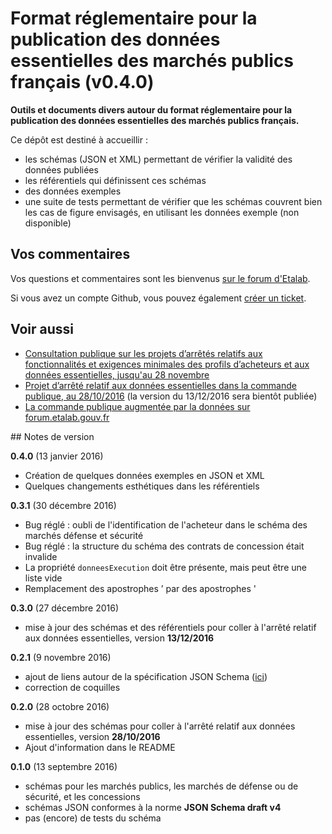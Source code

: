 # Format réglementaire pour la publication des données essentielles des marchés publics français (v0.4.0)

**Outils et documents divers autour du format réglementaire pour la publication des données essentielles des marchés publics français.**

Ce dépôt est destiné à accueillir :

- les schémas (JSON et XML) permettant de vérifier la validité des données publiées
- les référentiels qui définissent ces schémas
- des données exemples
- une suite de tests permettant de vérifier que les schémas couvrent bien les cas de figure envisagés, en utilisant les données exemple (non disponible)

## Vos commentaires

Vos questions et commentaires sont les bienvenus [sur le forum d'Etalab](https://forum.etalab.gouv.fr/t/schemas-de-validation-des-donnees-essentielles-des-marches-publics/3141).

Si vous avez un compte Github, vous pouvez également [créer un ticket](https://github.com/etalab/format-commande-publique/issues/new).

## Voir aussi

- [Consultation publique sur les projets d’arrêtés relatifs aux fonctionnalités et exigences minimales des profils d’acheteurs et aux données essentielles, jusqu'au 28 novembre](http://www.economie.gouv.fr/daj/consultation-publique-projets-arretes-fonctionnalites-et-exigences-minimales-profils-acheteurs)
- [Projet d’arrêté relatif aux données essentielles dans la commande publique, au 28/10/2016](http://www.economie.gouv.fr/files/files/directions_services/daj/actualites/consultation-publique-10-2016/Projet_arrete_Donnees_essentielles.pdf) (la version du 13/12/2016 sera bientôt publiée)
- [La commande publique augmentée par la données sur forum.etalab.gouv.fr](https://forum.etalab.gouv.fr/t/la-commande-publique-augmentee-par-la-donnee/909)

## Notes de version

**0.4.0** (13 janvier 2016)

- Création de quelques données exemples en JSON et XML
- Quelques changements esthétiques dans les référentiels

**0.3.1** (30 décembre 2016)

- Bug réglé : oubli de l'identification de l'acheteur dans le schéma des marchés défense et sécurité
- Bug réglé : la structure du schéma des contrats de concession était invalide
- La propriété `donneesExecution` doit être présente, mais peut être une liste vide
- Remplacement des apostrophes ’ par des apostrophes '

**0.3.0** (27 décembre 2016)

- mise à jour des schémas et des référentiels pour coller à l'arrêté relatif aux données essentielles, version **13/12/2016**

**0.2.1** (9 novembre 2016)

- ajout de liens autour de la spécification JSON Schema ([ici](https://github.com/etalab/format-commande-publique/tree/master/json-schema))
- correction de coquilles

**0.2.0** (28 octobre 2016)

- mise à jour des schémas pour coller à l'arrêté relatif aux données essentielles, version **28/10/2016**
- Ajout d'information dans le README

**0.1.0** (13 septembre 2016)

- schémas pour les marchés publics, les marchés de défense ou de sécurité, et les concessions
- schémas JSON conformes à la norme **JSON Schema draft v4**
- pas (encore) de tests du schéma
